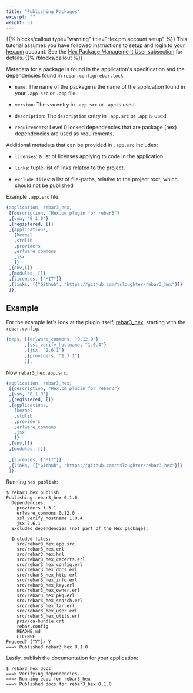```yaml
---
title: "Publishing Packages"
excerpt: ""
weight: 51
---
```

{{% blocks/callout type="warning" title="Hex.pm account setup" %}}
  This tutorial assumes you have followed instructions to setup and login to your [hex.pm](https://hex.pm) account. See the [Hex Package Management User subsection](/docs/hex-package-management#user) for details. 
{{% /blocks/callout %}}

Metadata for a package is found in the application's specification and the dependencies found in `rebar.config`/`rebar.lock`.



* `name`: The name of the package is the name of the application found in your `.app.src` or `.app` file.

* `version`: The `vsn` entry in `.app.src` or `.app` is used.

* `description`: The `description` entry in `.app.src` or `.app` is used.

* `requirements`: Level 0 locked dependencies that are package (hex) dependencies are used as requirements.



Additional metadata that can be provided in `.app.src` includes:

- `licenses`: a list of licenses applying to code in the application

- `links`: tuple-list of links related to the project.

- `exclude_files`: a list of file-paths, relative to the project root, which should not be published



Example `.app.src` file:

```erlang
{application, rebar3_hex,
 [{description, "Hex.pm plugin for rebar3"}
 ,{vsn, "0.1.0"}
 ,{registered, []}
 ,{applications,
   [kernel
   ,stdlib
   ,providers
   ,erlware_commons
   ,jsx
   ]}
 ,{env,[]}
 ,{modules, []} 
 ,{licenses, ["MIT"]}
 ,{links, [{"Github", "https://github.com/tsloughter/rebar3_hex"}]}
 ]}.
```


## Example

For the example let's look at the plugin itself, [rebar3_hex](https://github.com/tsloughter/rebar3_hex), starting with the `rebar.config`:

```erlang
{deps, [{erlware_commons, "0.12.0"}
       ,{ssl_verify_hostname, "1.0.4"}
       ,{jsx, "2.6.1"}
       ,{providers, "1.3.1"}
       ]}.
```

Now `rebar3_hex.app.src`:

```erlang
{application, rebar3_hex,
 [{description, "Hex.pm plugin for rebar3"}
 ,{vsn, "0.1.0"}
 ,{registered, []}
 ,{applications,
   [kernel
   ,stdlib
   ,providers
   ,erlware_commons
   ,jsx
   ]}
 ,{env,[]}
 ,{modules, []}
 
 ,{licenses, ["MIT"]}
 ,{links, [{"Github", "https://github.com/tsloughter/rebar3_hex"}]}
 ]}.

```
	 
Running `hex publish`:

```shell
$ rebar3 hex publish
Publishing rebar3_hex 0.1.0
  Dependencies:
    providers 1.3.1
    erlware_commons 0.12.0
    ssl_verify_hostname 1.0.4
    jsx 2.6.1
  Excluded dependencies (not part of the Hex package):
    
  Included files:
    src/rebar3_hex.app.src
    src/rebar3_hex.erl
    src/rebar3_hex.hrl
    src/rebar3_hex_cacerts.erl
    src/rebar3_hex_config.erl
    src/rebar3_hex_docs.erl
    src/rebar3_hex_http.erl
    src/rebar3_hex_info.erl
    src/rebar3_hex_key.erl
    src/rebar3_hex_owner.erl
    src/rebar3_hex_pkg.erl
    src/rebar3_hex_search.erl
    src/rebar3_hex_tar.erl
    src/rebar3_hex_user.erl
    src/rebar3_hex_utils.erl
    priv/ca-bundle.crt
    rebar.config
    README.md
    LICENSE
Proceed? ("Y")> Y
===> Published rebar3_hex 0.1.0
```

Lastly, publish the documentation for your application:

```shell
$ rebar3 hex docs                  
===> Verifying dependencies...
===> Running edoc for rebar3_hex
===> Published docs for rebar3_hex 0.1.0
```

